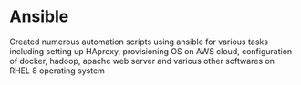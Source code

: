 # Ansible
Created numerous automation scripts using ansible for various tasks including setting up HAproxy, provisioning OS on AWS cloud, configuration of docker, hadoop, apache web server and various other softwares on RHEL 8 operating system
